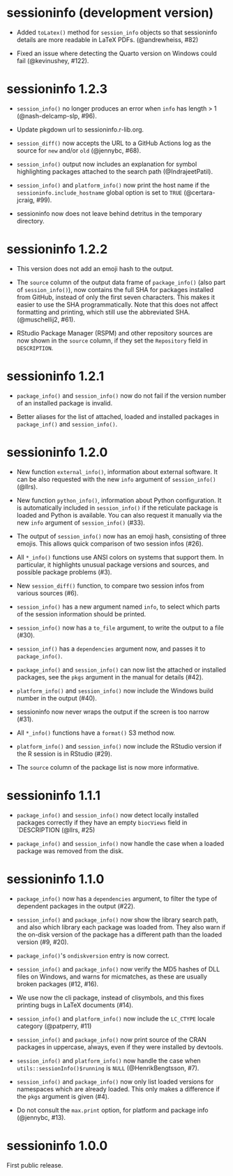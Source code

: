 # sessioninfo (development version)

* Added `toLatex()` method for `session_info` objects so that sessioninfo
  details are more readable in LaTeX PDFs. (@andrewheiss, #82)

* Fixed an issue where detecting the Quarto version on Windows could
  fail (@kevinushey, #122).

# sessioninfo 1.2.3

* `session_info()` no longer produces an error when `info` has length > 1
  (@nash-delcamp-slp, #96).

* Update pkgdown url to sessioninfo.r-lib.org.

* `session_diff()` now accepts the URL to a GitHub Actions log as the
  source for `new` and/or `old` (@jennybc, #68).

* `session_info()` output now includes an explanation for symbol
  highlighting packages attached to the search path (@IndrajeetPatil).

* `session_info()` and `platform_info()` now print the host name if the
  `sessioninfo.include_hostname` global option is set to `TRUE`
  (@certara-jcraig, #99).

* sessioninfo now does not leave behind detritus in the temporary
  directory.

# sessioninfo 1.2.2

* This version does not add an emoji hash to the output.

* The `source` column of the output data frame of `package_info()` (also
  part of `session_info()`), now contains the full SHA for packages installed
  from GitHub, instead of only the first seven characters. This makes it
  easier to use the SHA programmatically. Note that this does not affect
  formatting and printing, which still use the abbreviated SHA.
  (@muschellij2, #61).

* RStudio Package Manager (RSPM) and other repository sources are
  now shown in the `source` column, if they set the `Repository`
  field in `DESCRIPTION`.

# sessioninfo 1.2.1

* `package_info()` and `session_info()` now do not fail if the version
  number of an installed package is invalid.

* Better aliases for the list of attached, loaded and installed packages
  in `package_inf()` and `session_info()`.

# sessioninfo 1.2.0

* New function `external_info()`, information about external software.
  It can be also requested with the new `info` argument of
  `session_info()` (@llrs).

* New function `python_info()`, information about Python configuration.
  It is automatically included in `session_info()` if the reticulate
  package is loaded and Python is available. You can also request it
  manually via the new `info` argument of `session_info()` (#33).

* The output of `session_info()` now has an emoji hash, consisting of
  three emojis. This allows quick comparison of two session infos (#26).

* All `*_info()` functions use ANSI colors on systems that support them.
  In particular, it highlights unusual package versions and sources,
  and possible package problems (#3).

* New `session_diff()` function, to compare two session infos from
  various sources (#6).

* `session_info()` has a new argument named `info`, to select which parts
  of the session information should be printed.

* `session_info()` now has a `to_file` argument, to write the output to a
  file (#30).

* `session_inf()` has a `dependencies` argument now, and passes it to
  `package_info()`.

* `package_info()` and `session_info()` can now list the attached or
  installed packages, see the `pkgs` argument in the manual for
  details (#42).

* `platform_info()` and `session_info()` now include the Windows build
  number in the output (#40).

* sessioninfo now never wraps the output if the screen is too narrow (#31).

* All `*_info()` functions have a `format()` S3 method now.

* `platform_info()` and `session_info()` now include the RStudio version if
  the R session is in RStudio (#29).

* The `source` column of the package list is now more informative.

# sessioninfo 1.1.1

* `package_info()` and `session_info()` now detect locally installed packages
  correctly if they have an empty `biocViews` field in `DESCRIPTION (@llrs, #25)

* `package_info()` and `session_info()` now handle the case when a loaded
  package was removed from the disk.

# sessioninfo 1.1.0

* `package_info()` now has a `dependencies` argument, to filter the type
  of dependent packages in the output (#22).

* `session_info()` and `package_info()` now show the library search path,
  and also which library each package was loaded from. They also warn
  if the on-disk version of the package has a different path than the
  loaded version (#9, #20).

* `package_info()`'s `ondiskversion` entry is now correct.

* `session_info()` and `package_info()` now verify the MD5 hashes of DLL
  files on Windows, and warns for micmatches, as these are usually
  broken packages (#12, #16).

* We use now the cli package, instead of clisymbols, and this fixes
  printing bugs in LaTeX documents (#14).

* `session_info()` and `platform_info()` now include the `LC_CTYPE`
  locale category (@patperry, #11)

* `session_info()` and `package_info()` now print source of the CRAN
  packages in uppercase, always, even if they were installed by devtools.

* `session_info()` and `platform_info()` now handle the case when
  `utils::sessionInfo()$running` is `NULL` (@HenrikBengtsson, #7).

* `session_info()` and `package_info()` now only list loaded versions
  for namespaces which are already loaded. This only makes a difference
  if the `pkgs` argument is given (#4).

* Do not consult the `max.print` option, for platform and package info
  (@jennybc, #13).

# sessioninfo 1.0.0

First public release.
